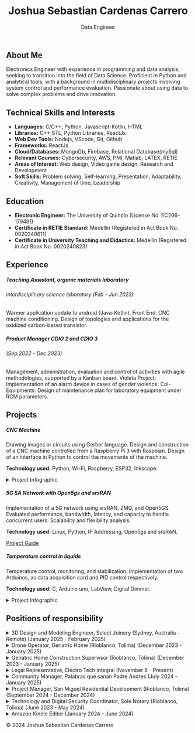 
<html lang="en">
<head>
  <meta charset="UTF-8">
  <meta name="viewport" content="width=device-width, initial-scale=1.0">
 

  <!-- Bootstrap CSS -->
  <link href="https://cdn.jsdelivr.net/npm/bootstrap@5.3.0/dist/css/bootstrap.min.css" rel="stylesheet">

  <!-- Custom CSS (must be AFTER Bootstrap) -->
  <link rel="stylesheet" href="css/style.css">
</head>
<body>

 <header class="bg-light py-3">
  <div class="container">
    <div class="row">
      <div class="col-12 col-md-6">
        <h1>Joshua Sebastian Cardenas Carrero</h1>
      </div>
      <div class="col-12 col-md-6 text-md-end">
        <p>Data Engineer</p>
      </div>
    </div>
  </div>
</header>

  <main class="container py-3 py-md-5">
    <section id="AboutMe" class="mb-5">
      <h2>About Me</h2>
      <p>
        Electronics Engineer with experience in programming and data analysis, seeking to transition into the field of Data Science. Proficient in Python and analytical tools, with a background in multidisciplinary projects involving system control and performance evaluation. Passionate about using data to solve complex problems and drive innovation.
      </p>
      <!-- Add more information about yourself here -->
    </section>

  <section id="Skills" class="mb-5">
      <h2>Technical Skills and Interests</h2>
      <ul>
        <li><strong>Languages:</strong> C/C++, Python, Javascript-Kotlin, HTML</li>
        <li><strong>Libraries:</strong> C++ STL, Python Libraries, ReactJs</li>
        <li><strong>Web Dev Tools:</strong> Nodejs, VScode, Git, Github</li>
        <li><strong>Frameworks:</strong> ReactJs</li>
        <li><strong>Cloud/Databases:</strong> MongoDb, Firebase, Relational Database(mySql)</li>
        <li><strong>Relevant Courses:</strong> Cybersecurity, AWS, PMI, Matlab, LATEX, RETIE</li>
        <li><strong>Areas of Interest:</strong> Web design, Video game design, Research and Development</li>
        <li><strong>Soft Skills:</strong> Problem solving, Self-learning, Presentation, Adaptability, Creativity, Management of time, Leadership</li>
      </ul>
    </section>

  <section id="Education" class="mb-5">
      <h2>Education</h2>
      <ul>
        <li><strong>Electronic Engineer:</strong> The University of Quindío (License No. EC206-179481)</li>
        <li><strong>Certificate in RETIE Standard:</strong> Medellín (Registered in Act Book No. 0020240611)</li>
        <li><strong>Certificate in University Teaching and Didactics:</strong> Medellín (Registered in Act Book No. 0020240823)</li>
      </ul>
    </section>

  <section id="Experience" class="mb-5">
      <h2>Experience</h2>
      <div class="card mb-3">
        <div class="card-body">
          <h5 class="card-title">Teaching Assistant, organic materials laboratory</h5>
          <h6 class="card-subtitle mb-2 text-muted">interdisciplinary science laboratory (Feb - Jun 2023)</h6>
          <p class="card-text">
            Warmer application update to android (Java-Kotlin), Front End. CNC machine conditioning. Design of topologies and applications for the oxidized carbon-based transistor.
          </p>
        </div>
      </div>

  <div class="card mb-3">
        <div class="card-body">
          <h5 class="card-title">Product Manager CDIO 2 and CDIO 3</h5>
          <h6 class="card-subtitle mb-2 text-muted">(Sep 2022 - Dec 2023)</h6>
          <p class="card-text">
            Management, administration, evaluation and control of activities with agile methodologies, supported by a Kanban board. Violeta Project: Implementation of an alarm device in cases of gender violence. Col-Equipments: Design of maintenance plan for laboratory equipment under RCM parameters.
          </p>
        </div>
      </div>
    </section>

  <section id="Projects" class="mb-5">
      <h2>Projects</h2>

  <div class="card mb-3">
        <div class="card-body">
          <h5 class="card-title">CNC Machine</h5>
          <p class="card-text">
            Drawing images or circuits using Gerber language. Design and construction of a CNC machine controlled from a Raspberry Pi 3 with Raspbian. Design of an interface in Python to control the movements of the machine.
          </p>
          <p class="card-text">
            <strong>Technology used:</strong> Python, Wi-Fi, Raspberry, ESP32, Inkscape.
          </p>
  <details>
            <summary>Project Infographic</summary>
            <img src="assets/img/info.jpg" alt="Project Infographic" class="img-fluid">
            <br><br>
          </details>
        </div>
      </div>

  <div class="card mb-3">
        <div class="card-body">
          <h5 class="card-title">5G SA Network with Open5gs and srsRAN</h5>
          <p class="card-text">
            Implementation of a 5G network using srsRAN, ZMQ, and Open5GS. Evaluated performance, bandwidth, latency, and capacity to handle concurrent users. Scalability and flexibility analysis.
          </p>
          <p class="card-text">
            <strong>Technology used:</strong> Linux, Python, IP Addressing, Open5gs and srsRAN.
          </p>
          <a href="https://github.com/JsCc-Electro/5G-SA-Network-Open5gs-srsRAN" class="btn btn-primary" target="_blank">Project Guide</a>
        </div>
      </div>

  <div class="card mb-3">
        <div class="card-body">
          <h5 class="card-title">Temperature control in liquids</h5>
          <p class="card-text">
            Temperature control, monitoring, and stabilization. Implementation of two Arduinos, as data acquisition card and PID control respectively.
          </p>
          <p class="card-text">
            <strong>Technology used:</strong> C, Arduino uno, LabView, Digital Dimmer.
          </p>
  <details>
            <summary>Project Infographic</summary>
            <img src="assets/img/Calentador_Info.jpg" alt="Project Infographic" class="img-fluid">
            <br><br>
          </details>
        </div>
      </div>
    </section>

  <section id="Responsibilities" class="mb-5">
      <h2>Positions of responsibility</h2>

  <details>
        <summary class="h6">3D Design and Modeling Engineer, Select Joinery (Sydney, Australia - Remote) (January 2025 - February 2025)</summary>
        <ul>
          <li>Responsible for the 3D design and modeling of residential remodeling projects.</li>
          <li>Utilized SketchUp to create 3D models and photorealistic renders.</li>
          <li>Developed technical drawings with human-scale measurements.</li>
          <li>Applied engineering principles to ensure accuracy and efficiency in design.</li>
        </ul>
      </details>

  <details>
        <summary class="h6">Drone Operator, Geriatric Home (Rioblanco, Tolima) (December 2023 - January 2025)</summary>
        <ul>
          <li>Conducted construction inspection, land mapping, event recording, and project monitoring.</li>
          <li>Processed images to obtain area measurements and detect possible anomalies.</li>
        </ul>
        <!-- Container for the images -->
        <div class="row">
          <div class="col-md-4">
            <img src="assets/img/DJI_0434.JPG" alt="Drone image 1" class="img-fluid">
          </div>
          <div class="col-md-4">
            <img src="assets/img/DJI_0495.JPG" alt="Drone image 2" class="img-fluid">
          </div>
          <div class="col-md-4">
            <img src="assets/img/DJI_0597.JPG" alt="Drone image 3" class="img-fluid">
          </div>
        </div>
      </details>

  <details>
        <summary class="h6">Geriatric Home Construction Supervisor (Rioblanco, Tolima) (December 2023 - January 2025)</summary>
        <ul>
          <li>Coordinated the activities of workers, subcontractors, and suppliers.</li>
          <li>Kept detailed records of activities, progress reports, and design changes.</li>
        </ul>
      </details>

  <details>
        <summary class="h6">Legal Representative, Electro Tech Integral (November 8 - Present)</summary>
        <ul>
          <li>Responsible for the legal representation of the company, managing contract execution, strategic decision-making, and ensuring regulatory compliance to support company growth and operations.</li>
        </ul>
      </details>

  <details>
        <summary class="h6">Community Manager, Palabras que sanan Padre Andres (July 2024 - January 2025)</summary>
        <ul>
          <li>Responsible for the comprehensive management of social networks, including content creation, event planning and execution, coordination of financial flows from social platforms to corporate accounts, and administration of advertising campaigns.</li>
        </ul>
      </details>

  <details>
        <summary class="h6">Project Manager, San Miguel Residential Development (Rioblanco, Tolima) (September 2024 - December 2024)</summary>
        <ul>
          <li>Led comprehensive project planning and resource management to ensure efficient, on-schedule development, overseeing contracts, budgets, and administrative decisions essential for successful lot sales and community establishment.</li>
          <li>Developed and implemented targeted marketing campaigns to promote the development, coordinating with stakeholders to drive visibility and engagement among potential buyers.</li>
        </ul>
      </details>

  <details>
        <summary class="h6">Technology and Digital Security Coordinator, Sole Notary (Rioblanco, Tolima) (June 2023 - May 2024)</summary>
        <ul>
          <li>Comprehensive management of technological systems, including installation and maintenance of equipment (printers, cameras, software), and consulting on strategic decisions.</li>
        </ul>
      </details>

  <details>
        <summary class="h6">Amazon Kindle Editor (January 2024 - June 2024)</summary>
        <ul>
          <li>Designed and created attractive, professional book covers, enhancing the visibility and appeal of the final product.</li>
          <li>Added essential missing content, ensuring the published material is complete and coherent.</li>
          <li>Reorganized books by chapters and sections, optimizing the structure for a better reading experience.</li>
        </ul>
      </details>
    </section>
  </main>

  <footer class="bg-dark text-white py-4">
    <div class="container text-center">
      <p>© 2024 Joshua Sebastian Cardenas Carrero</p>
    </div>
  </footer>

  <!-- Bootstrap JavaScript (optional, if you need JS components) -->
  <script src="https://cdn.jsdelivr.net/npm/bootstrap@5.3.0/dist/js/bootstrap.bundle.min.js"></script>
  <script src="js/script.js"></script> <!-- Link to the JavaScript file -->
</body>
</html>
